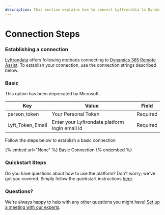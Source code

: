 ```yaml
---
description: This section explains how to connect Lyftrondata to Dynamics 365 Remote Assist.
---
```


# Connection Steps

### Establishing a connection

[Lyftrondata](https://www.lyftrondata.com) offers following methods connecting to [Dynamics 365 Remote Assist](None). To establish your connection, use the connection strings described below.

### Basic

This option has been deprecated by Microsoft.

| Key                | Value                                          | Field    |
| ------------------ | ---------------------------------------------- | -------- |
| person\_token      | Your Personal Token                            | Required |
| Lyft\_Token\_Email | Enter your Lyftrondata platform login email id | Required |

Follow the steps below to establish a basic connection

{% embed url="None" %}
Basic Connection
{% endembed %}

### Quickstart Steps

Do you have questions about how to use the platform? Don't worry; we've got you covered. Simply follow the quickstart instructions [here](README.md).

### Questions? <a href="#questions" id="questions"></a>

We're always happy to help with any other questions you might have! [Set up a meeting with our experts](https://www.lyftrondata.com/book-a-meeting/).
